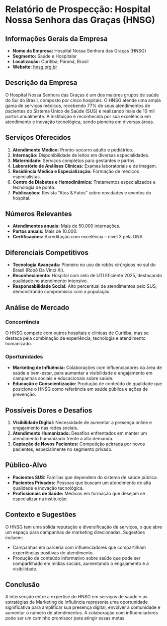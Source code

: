 # Relatório de Prospecção: Hospital Nossa Senhora das Graças (HNSG)

## Informações Gerais da Empresa
- **Nome da Empresa:** Hospital Nossa Senhora das Graças (HNSG)
- **Segmento:** Saúde e Hospitalar
- **Localização:** Curitiba, Paraná, Brasil
- **Website:** [hnsg.org.br](https://hnsg.org.br)

## Descrição da Empresa
O Hospital Nossa Senhora das Graças é um dos maiores grupos de saúde do Sul do Brasil, composto por cinco hospitais. O HNSG atende uma ampla gama de serviços médicos, recebendo 77% de seus atendimentos de pacientes do Sistema Único de Saúde (SUS) e realizando mais de 10 mil partos anualmente. A instituição é reconhecida por sua excelência em atendimento e inovação tecnológica, sendo pioneira em diversas áreas.

## Serviços Oferecidos
1. **Atendimento Médico:** Pronto-socorro adulto e pediátrico.
2. **Internação:** Disponibilidade de leitos em diversas especialidades.
3. **Maternidade:** Serviços completos para gestantes e partos.
4. **Laboratório de Análises Clínicas:** Exames laboratoriais e de imagem.
5. **Residência Médica e Especialização:** Formação de médicos especialistas.
6. **Centro de Diabetes e Hemodinâmica:** Tratamentos especializados e tecnologia de ponta.
7. **Publicações:** Revista “Atos & Fatos” sobre novidades e eventos do hospital.

## Números Relevantes
- **Atendimentos anuais:** Mais de 50.000 internações.
- **Partos anuais:** Mais de 10.000.
- **Certificações:** Acreditação com excelência – nível 3 pela ONA.

## Diferenciais Competitivos
- **Tecnologia Avançada:** Pioneiro no uso de robôs cirúrgicos no sul do Brasil (Robô Da Vinci Xi).
- **Reconhecimento:** Hospital com selo de UTI Eficiente 2025, destacando qualidade no atendimento intensivo.
- **Responsabilidade Social:** Alto percentual de atendimentos pelo SUS, demonstrando compromisso com a população.

## Análise de Mercado
### Concorrência
O HNSG compete com outros hospitais e clínicas de Curitiba, mas se destaca pela combinação de experiência, tecnologia e atendimento humanizado. 

### Oportunidades
- **Marketing de Influência:** Colaborações com influenciadores da área de saúde e bem-estar, para aumentar a visibilidade e engajamento em campanhas sociais e educacionais sobre saúde.
- **Educação e Conscientização:** Produção de conteúdo de qualidade que posicione o HNSG como referência em saúde pública e ações de prevenção.

## Possíveis Dores e Desafios
1. **Visibilidade Digital:** Necessidade de aumentar a presença online e engajamento nas redes sociais.
2. **Atendimento Humanizado:** Desafios enfrentados em manter um atendimento humanizado frente à alta demanda.
3. **Captação de Novos Pacientes:** Competição acirrada por novos pacientes, especialmente no segmento privado.

## Público-Alvo
- **Pacientes SUS:** Famílias que dependem do sistema de saúde pública.
- **Pacientes Privados:** Pessoas que buscam um atendimento de alta qualidade e inovação tecnológica.
- **Profissionais de Saúde:** Médicos em formação que desejam se especializar na instituição.

## Contexto e Sugestões
O HNSG tem uma sólida reputação e diversificação de serviços, o que abre um espaço para campanhas de marketing direcionadas. Sugestões incluem:
- Campanhas em parceria com influenciadores que compartilham experiências positivas de atendimento.
- Produção de conteúdo informativo sobre saúde que pode ser compartilhado em mídias sociais, aumentando o engajamento e a visibilidade.

## Conclusão
A intersecção entre a expertise do HNSG em serviços de saúde e as estratégias de Marketing de Influência representa uma oportunidade significativa para amplificar sua presença digital, envolver a comunidade e aumentar o número de atendimentos. A colaboração com influenciadores pode ser um caminho promissor para atingir essas metas.